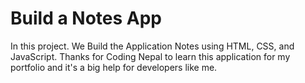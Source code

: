 # Build a Notes App

In this project. We Build the Application Notes using HTML, CSS, and JavaScript. Thanks for Coding Nepal to learn this application for my portfolio and it's a big help for developers like me. 
